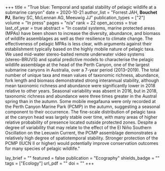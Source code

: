 +++
title = "True blue: Temporal and spatial stability of pelagic wildlife at a submarine canyon"
date = 2020-10-21
author_list = "Forrest JAH, <b>Bouchet PJ</b>, Barley SC, McLennan AG, Meeuwig JJ"
publication_types = ["2"]
volume = "In press"
pages = "n/a"
rank = 22
open_access = true
last_of_year = true
abstract = "In coastal systems, marine protected areas (MPAs) have been shown to increase the diversity, abundance, and biomass of wildlife assemblages as well as their resilience to climate change. The effectiveness of pelagic MPAs is less clear, with arguments against their establishment typically based on the highly mobile nature of pelagic taxa. We used mid-water stereo-baited remote underwater video systems (stereo-BRUVS) and spatial predictive models to characterise the pelagic wildlife assemblage at the head of the Perth Canyon, one of the largest submarine canyons in Australia, over a 7-year period (2013–2019). The total number of unique taxa and mean values of taxonomic richness, abundance, fork length and biomass demonstrated strong interannual stability, although mean taxonomic richness and abundance were significantly lower in 2018 relative to other years. Seasonal variability was absent in 2016, but in 2018, taxonomic richness and abundance were three times greater in the Austral spring than in the autumn. Some mobile megafauna were only recorded at the Perth Canyon Marine Park (PCMP) in the autumn, suggesting a seasonal component to their occurrence. The fine-scale distribution of pelagic taxa at the canyon head was largely stable over time, with many areas of higher relative probability of presence located outside protected zones. Despite a degree of variability that may relate to the effect of the El Niño Southern Oscillation on the Leeuwin Current, the PCMP assemblage demonstrates a relatively high degree of spatiotemporal stability. Stronger protection of the PCMP (IUCN II or higher) would potentially improve conservation outcomes for many species of pelagic wildlife."

lay_brief = "" 
featured = false
publication = "Ecography"
shields_badge = ""
tags = ["Ecology"]
url_pdf = ""
doi = ""
+++

